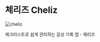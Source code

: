 # 체리즈 Cheliz
![cheliz](https://user-images.githubusercontent.com/98099979/223061371-98959402-ca14-43bf-8733-8fb153cc97d9.png)

체크리스트로 쉽게 관리하는 감상 기록 앱 - 체리즈
